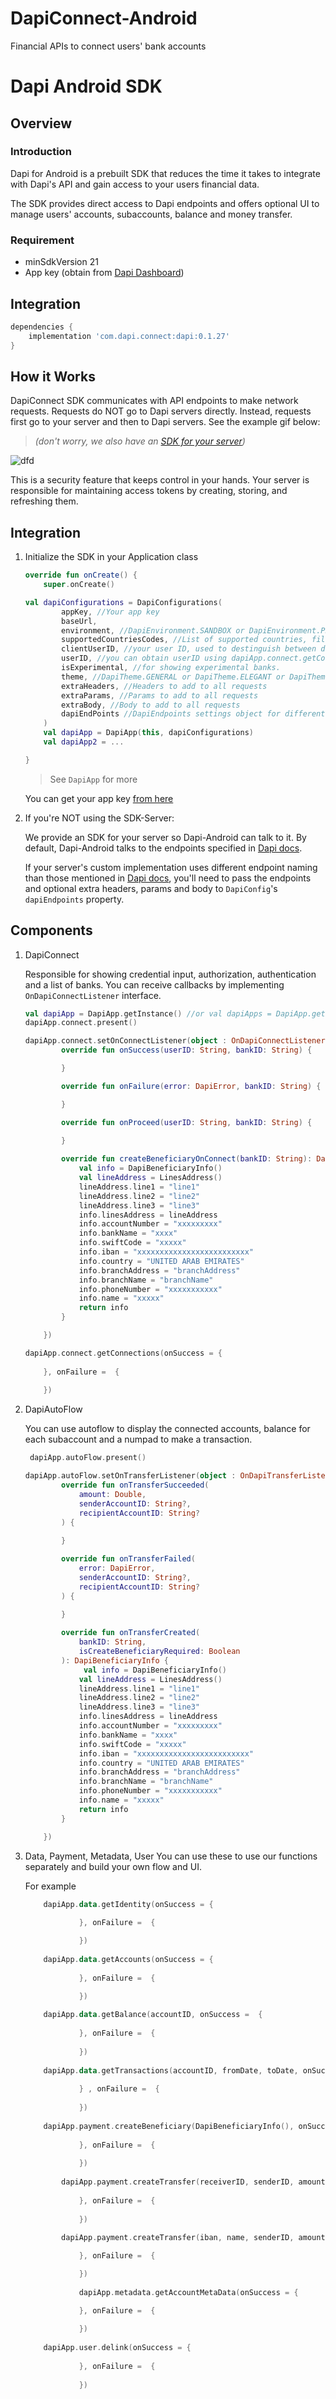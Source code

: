 # DapiConnect-Android
Financial APIs to connect users' bank accounts


# Dapi Android SDK

## Overview

### Introduction

Dapi for Android is a prebuilt SDK that reduces the time it takes to integrate with Dapi's API and gain access to your users financial data.

The SDK provides direct access to Dapi endpoints and offers optional UI to manage users' accounts, subaccounts, balance and money transfer.

### Requirement

- minSdkVersion 21
- App key (obtain from [Dapi Dashboard](https://dashboard.dapi.co/))

## Integration

```gradle
dependencies {
    implementation 'com.dapi.connect:dapi:0.1.27'
}
```


## How it Works

DapiConnect SDK communicates with API endpoints to make network requests. Requests do NOT go to Dapi servers directly. Instead, requests first go to your server and then to Dapi servers. See the example gif below:
> *(don't worry, we also have an [SDK for your server](https://github.com/dapi-co/sdk-server))*

![dfd](https://github.com/dapi-co/DapiConnect-iOS/raw/master/DapiConnectGIF.gif)

This is a security feature that keeps control in your hands. Your server is responsible for maintaining access tokens by creating, storing, and refreshing them.

## Integration

1. Initialize the SDK in your Application class

	```kotlin
	override fun onCreate() {
        super.onCreate()
	
	val dapiConfigurations = DapiConfigurations(
            appKey, //Your app key
            baseUrl, 
            environment, //DapiEnvironment.SANDBOX or DapiEnvironment.PRODUCTION
            supportedCountriesCodes, //List of supported countries, fill up the countries you want to support using two-letter country codes (ISO 3166-1 alpha-2)
            clientUserID, //your user ID, used to destinguish between different users on the same device
            userID, //you can obtain userID using dapiApp.connect.getConnections
            isExperimental, //for showing experimental banks.
            theme, //DapiTheme.GENERAL or DapiTheme.ELEGANT or DapiTheme.ELECTRIC
            extraHeaders, //Headers to add to all requests
            extraParams, //Params to add to all requests
            extraBody, //Body to add to all requests
	    	dapiEndPoints //DapiEndpoints settings object for different endpoints
        )
       	val dapiApp = DapiApp(this, dapiConfigurations)
		val dapiApp2 = ...

    }
	```
	>See `DapiApp` for more


	You can get your app key [from here](https://dashboard.dapi.co/)

2. If you're NOT using the SDK-Server:

	We provide an SDK for your server so Dapi-Android can talk to it. By default, Dapi-Android talks to the endpoints specified in [Dapi docs](https://docs.dapi.co/). 

	If your server's custom implementation uses different endpoint naming than those mentioned in [Dapi docs](https://docs.dapi.co/), you'll need to pass the endpoints and optional extra headers, params and body  to `DapiConfig`'s `dapiEndpoints` property.


## Components


1. DapiConnect

	Responsible for showing credential input, authorization, authentication and a list of banks. You can receive callbacks by implementing `OnDapiConnectListener` interface.

	```kotlin
	val dapiApp = DapiApp.getInstance() //or val dapiApps = DapiApp.getInstances() to get all instances
	dapiApp.connect.present()
	```

	```kotlin
	dapiApp.connect.setOnConnectListener(object : OnDapiConnectListener {
            override fun onSuccess(userID: String, bankID: String) {

            }

            override fun onFailure(error: DapiError, bankID: String) {

            }

            override fun onProceed(userID: String, bankID: String) {
	    
            }
	
            override fun createBeneficiaryOnConnect(bankID: String): DapiBeneficiaryInfo? {
                val info = DapiBeneficiaryInfo()
                val lineAddress = LinesAddress()
                lineAddress.line1 = "line1"
                lineAddress.line2 = "line2"
                lineAddress.line3 = "line3"
                info.linesAddress = lineAddress
                info.accountNumber = "xxxxxxxxx"
                info.bankName = "xxxx"
                info.swiftCode = "xxxxx"
                info.iban = "xxxxxxxxxxxxxxxxxxxxxxxxx"
                info.country = "UNITED ARAB EMIRATES"
                info.branchAddress = "branchAddress"
                info.branchName = "branchName"
                info.phoneNumber = "xxxxxxxxxxx"
                info.name = "xxxxx"
                return info
            }

        })

	```
	
	```kotlin
	dapiApp.connect.getConnections(onSuccess = { 
               
        }, onFailure =  {
                
        })
	 ```

2. DapiAutoFlow

	You can use autoflow to display the connected accounts, balance for each subaccount and a numpad to make a transaction.

	```kotlin
	 dapiApp.autoFlow.present()
	```

	```kotlin
	dapiApp.autoFlow.setOnTransferListener(object : OnDapiTransferListener {
            override fun onTransferSucceeded(
                amount: Double,
                senderAccountID: String?,
                recipientAccountID: String?
            ) {
                
            }

            override fun onTransferFailed(
                error: DapiError,
                senderAccountID: String?,
                recipientAccountID: String?
            ) {
                
            }

            override fun onTransferCreated(
                bankID: String,
                isCreateBeneficiaryRequired: Boolean
            ): DapiBeneficiaryInfo {
                 val info = DapiBeneficiaryInfo()
                val lineAddress = LinesAddress()
                lineAddress.line1 = "line1"
                lineAddress.line2 = "line2"
                lineAddress.line3 = "line3"
                info.linesAddress = lineAddress
                info.accountNumber = "xxxxxxxxx"
                info.bankName = "xxxx"
                info.swiftCode = "xxxxx"
                info.iban = "xxxxxxxxxxxxxxxxxxxxxxxxx"
                info.country = "UNITED ARAB EMIRATES"
                info.branchAddress = "branchAddress"
                info.branchName = "branchName"
                info.phoneNumber = "xxxxxxxxxxx"
                info.name = "xxxxx"
                return info
            }

        })
	```
3. Data, Payment, Metadata, User
	You can use these to use our functions separately and build your own flow and UI.

	For example

	```kotlin
		dapiApp.data.getIdentity(onSuccess = {
                    
                }, onFailure =  {

                })
		
		dapiApp.data.getAccounts(onSuccess = {
                        
                }, onFailure =  {

                })
		
		dapiApp.data.getBalance(accountID, onSuccess =  {
		
                }, onFailure =  {
			
                })
		
		dapiApp.data.getTransactions(accountID, fromDate, toDate, onSuccess = {
                    
                } , onFailure =  {
                    
                })
		
		dapiApp.payment.createBeneficiary(DapiBeneficiaryInfo(), onSuccess = {
                    
                }, onFailure =  {
                    
                })
		
         	dapiApp.payment.createTransfer(receiverID, senderID, amount, onSuccess = {
                    
                }, onFailure =  {
                    
                })
		
         	dapiApp.payment.createTransfer(iban, name, senderID, amount, onSuccess = {

                }, onFailure =  {

                })
		
                dapiApp.metadata.getAccountMetaData(onSuccess = {

                }, onFailure =  {
		
                })
		
		dapiApp.user.delink(onSuccess = {
                    
                }, onFailure =  {
                    
                })
	```
